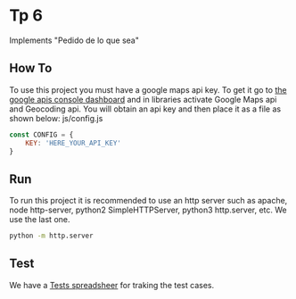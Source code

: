 # Tp 6 
Implements "Pedido de lo que sea"
## How To
To use this project you must have a google maps api key. To get it go to [the google apis console dashboard](https://console.cloud.google.com/apis/dashboard)  and in libraries activate Google Maps api and Geocoding api.
You will obtain an api key and then place it as a file as shown below:
js/config.js
```javascript
const CONFIG = {
    KEY: 'HERE_YOUR_API_KEY'
}
```
## Run
To run this project it is recommended to use an http server such as apache, node http-server, python2 SimpleHTTPServer, python3 http.server, etc.
We use the last one.
```bash
python -m http.server
```
## Test
We have a [Tests spreadsheer](https://docs.google.com/spreadsheets/d/1no4ANY1REcSfFKO_EdQrfe8zKXPm_wHnrtxN26ZfbWM/edit?usp=sharing) for traking the test cases.
